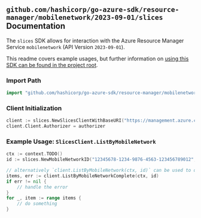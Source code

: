 
## `github.com/hashicorp/go-azure-sdk/resource-manager/mobilenetwork/2023-09-01/slices` Documentation

The `slices` SDK allows for interaction with the Azure Resource Manager Service `mobilenetwork` (API Version `2023-09-01`).

This readme covers example usages, but further information on [using this SDK can be found in the project root](https://github.com/hashicorp/go-azure-sdk/tree/main/docs).

### Import Path

```go
import "github.com/hashicorp/go-azure-sdk/resource-manager/mobilenetwork/2023-09-01/slices"
```


### Client Initialization

```go
client := slices.NewSlicesClientWithBaseURI("https://management.azure.com")
client.Client.Authorizer = authorizer
```


### Example Usage: `SlicesClient.ListByMobileNetwork`

```go
ctx := context.TODO()
id := slices.NewMobileNetworkID("12345678-1234-9876-4563-123456789012", "example-resource-group", "mobileNetworkValue")

// alternatively `client.ListByMobileNetwork(ctx, id)` can be used to do batched pagination
items, err := client.ListByMobileNetworkComplete(ctx, id)
if err != nil {
	// handle the error
}
for _, item := range items {
	// do something
}
```
